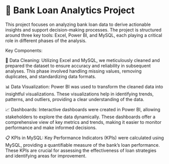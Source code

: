 # 🏦 Bank Loan Analytics Project
This project focuses on analyzing bank loan data to derive actionable insights and support decision-making processes. The project is structured around three key tools: Excel, Power BI, and MySQL, each playing a critical role in different phases of the analysis.

Key Components:

🧹 Data Cleaning:
Utilizing Excel and MySQL, we meticulously cleaned and prepared the dataset to ensure accuracy and reliability in subsequent analyses. This phase involved handling missing values, removing duplicates, and standardizing data formats.

📊 Data Visualization:
Power BI was used to transform the cleaned data into insightful visualizations. These visualizations help in identifying trends, patterns, and outliers, providing a clear understanding of the data.

📈 Dashboards:
Interactive dashboards were created in Power BI, allowing stakeholders to explore the data dynamically. These dashboards offer a comprehensive view of key metrics and trends, making it easier to monitor performance and make informed decisions.

📋 KPIs in MySQL:
Key Performance Indicators (KPIs) were calculated using MySQL, providing a quantifiable measure of the bank’s loan performance. These KPIs are crucial for assessing the effectiveness of loan strategies and identifying areas for improvement.
